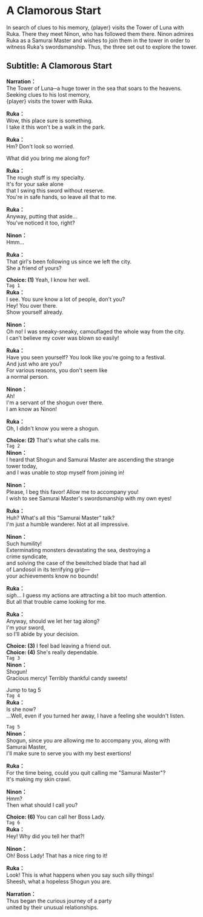 # A Clamorous Start
In search of clues to his memory, {player} visits the Tower of Luna with Ruka. There they meet Ninon, who has followed them there. Ninon admires Ruka as a Samurai Master and wishes to join them in the tower in order to witness Ruka's swordsmanship. Thus, the three set out to explore the tower.
  
## Subtitle: A Clamorous Start
  
**Narration：**  
The Tower of Luna─a huge tower in the sea that soars to the heavens.  
Seeking clues to his lost memory,  
{player} visits the tower with Ruka.  
  
**Ruka：**  
Wow, this place sure is something.  
I take it this won't be a walk in the park.  
  
**Ruka：**  
Hm? Don't look so worried.  
  
What did you bring me along for?  
  
**Ruka：**  
The rough stuff is my specialty.  
It's for your sake alone  
that I swing this sword without reserve.  
You're in safe hands, so leave all that to me.  
  
**Ruka：**  
Anyway, putting that aside...  
You've noticed it too, right?  
  
**Ninon：**  
Hmm...  
  
**Ruka：**  
That girl's been following us since we left the city.  
She a friend of yours?  
  
**Choice: (1)**  Yeah, I know her well.  
`Tag 1`  
**Ruka：**  
I see. You sure know a lot of people, don't you?  
Hey! You over there.  
Show yourself already.  
  
**Ninon：**  
Oh no! I was sneaky-sneaky, camouflaged the whole way from the city.  
I can't believe my cover was blown so easily!  
  
**Ruka：**  
Have you seen yourself? You look like you're going to a festival.  
And just who are you?  
For various reasons, you don't seem like  
a normal person.  
  
**Ninon：**  
Ah!  
I'm a servant of the shogun over there.  
I am know as Ninon!  
  
**Ruka：**  
Oh, I didn't know you were a shogun.  
  
**Choice: (2)**  That's what she calls me.  
`Tag 2`  
**Ninon：**  
I heard that Shogun and Samurai Master are ascending the strange  
tower today,  
and I was unable to stop myself from joining in!  
  
**Ninon：**  
Please, I beg this favor! Allow me to accompany you!  
I wish to see Samurai Master's swordsmanship with my own eyes!  
  
**Ruka：**  
Huh? What's all this \"Samurai Master\" talk?  
I'm just a humble wanderer. Not at all impressive.  
  
**Ninon：**  
Such humility!  
Exterminating monsters devastating the sea, destroying a  
crime syndicate,  
and solving the case of the bewitched blade that had all  
of Landosol in its terrifying grip—  
your achievements know no bounds!  
  
**Ruka：**  
*sigh*... I guess my actions are attracting a bit too much attention.  
But all that trouble came looking for me.  
  
**Ruka：**  
Anyway, should we let her tag along?  
I'm your sword,  
so I'll abide by your decision.  
  
**Choice: (3)**  I feel bad leaving a friend out.  
**Choice: (4)**  She's really dependable.  
`Tag 3`  
**Ninon：**  
Shogun!  
Gracious mercy! Terribly thankful candy sweets!  
  
Jump to tag 5  
`Tag 4`  
**Ruka：**  
Is she now?  
...Well, even if you turned her away, I have a feeling she wouldn't listen.  
  
`Tag 5`  
**Ninon：**  
Shogun, since you are allowing me to accompany you, along with  
Samurai Master,  
I'll make sure to serve you with my best exertions!  
  
**Ruka：**  
For the time being, could you quit calling me \"Samurai Master\"?  
It's making my skin crawl.  
  
**Ninon：**  
Hmm?  
Then what should I call you?  
  
**Choice: (6)**  You can call her Boss Lady.  
`Tag 6`  
**Ruka：**  
Hey! Why did you tell her that?!  
  
**Ninon：**  
Oh! Boss Lady! That has a nice ring to it!  
  
**Ruka：**  
Look! This is what happens when you say such silly things!  
Sheesh, what a hopeless Shogun you are.  
  
**Narration：**  
Thus began the curious journey of a party  
united by their unusual relationships.  
